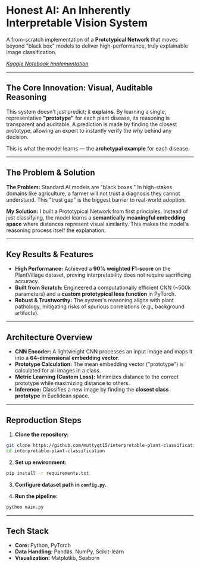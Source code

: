 # Honest AI: An Inherently Interpretable Vision System

A from-scratch implementation of a **Prototypical Network** that moves beyond "black box" models to deliver high-performance, truly explainable image classification.

[*Kaggle Notebook Implementation*](https://www.kaggle.com/code/hayaye/inherently-interpretable-classification)


---

## The Core Innovation: Visual, Auditable Reasoning

This system doesn't just predict; it **explains**. By learning a single, representative **"prototype"** for each plant disease, its reasoning is transparent and auditable. A prediction is made by finding the closest prototype, allowing an expert to instantly verify the *why* behind any decision.

This is what the model learns — the **archetypal example** for each disease.

---

## The Problem & Solution

**The Problem:** Standard AI models are "black boxes." In high-stakes domains like agriculture, a farmer will not trust a diagnosis they cannot understand. This "trust gap" is the biggest barrier to real-world adoption.

**My Solution:** I built a Prototypical Network from first principles. Instead of just classifying, the model learns a **semantically meaningful embedding space** where distances represent visual similarity. This makes the model's reasoning process itself the explanation.

---

## Key Results & Features

- **High Performance:** Achieved a **90% weighted F1-score** on the PlantVillage dataset, proving interpretability does not require sacrificing accuracy.  
- **Built from Scratch:** Engineered a computationally efficient CNN (~500k parameters) and a **custom prototypical loss function** in PyTorch.
- **Robust & Trustworthy:** The system's reasoning aligns with plant pathology, mitigating risks of spurious correlations (e.g., background artifacts).

---

## Architecture Overview

- **CNN Encoder:** A lightweight CNN processes an input image and maps it into a **64-dimensional embedding vector**.  
- **Prototype Calculation:** The mean embedding vector ("prototype") is calculated for all images in a class.  
- **Metric Learning (Custom Loss):** Minimizes distance to the correct prototype while maximizing distance to others.  
- **Inference:** Classifies a new image by finding the **closest class prototype** in Euclidean space.

---

## Reproduction Steps

1. **Clone the repository:**
```bash
git clone https://github.com/muttyqt15/interpretable-plant-classification.git
cd interpretable-plant-classification
````

2. **Set up environment:**

```bash
pip install -r requirements.txt
```

3. **Configure dataset path in `config.py`.**

4. **Run the pipeline:**

```bash
python main.py
```

---

## Tech Stack

* **Core:** Python, PyTorch
* **Data Handling:** Pandas, NumPy, Scikit-learn
* **Visualization:** Matplotlib, Seaborn
